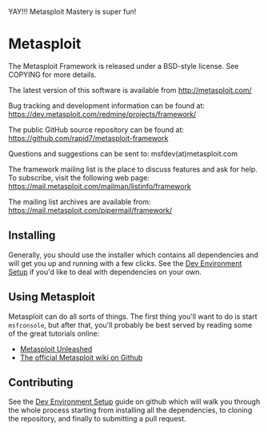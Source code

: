 YAY!!!  Metasploit Mastery is super fun!

Metasploit
==
The Metasploit Framework is released under a BSD-style license. See
COPYING for more details.

The latest version of this software is available from http://metasploit.com/

Bug tracking and development information can be found at:
 https://dev.metasploit.com/redmine/projects/framework/

The public GitHub source repository can be found at:
 https://github.com/rapid7/metasploit-framework

Questions and suggestions can be sent to:
 msfdev(at)metasploit.com

The framework mailing list is the place to discuss features and ask for help.
To subscribe, visit the following web page:
 https://mail.metasploit.com/mailman/listinfo/framework

The mailing list archives are available from:
 https://mail.metasploit.com/pipermail/framework/

Installing
--
Generally, you should use the installer which contains all dependencies
and will get you up and running with a few clicks. See the [Dev
Environment Setup][wiki-devenv] if you'd like to deal with dependencies
on your own.

Using Metasploit
--
Metasploit can do all sorts of things. The first thing you'll want to do
is start `msfconsole`, but after that, you'll probably be best served by
reading some of the great tutorials online:

  * [Metasploit Unleashed][unleashed]
  * [The official Metasploit wiki on Github][wiki-start]

Contributing
--
See the [Dev Environment Setup][wiki-devenv] guide on github which will
walk you through the whole process starting from installing all the
dependencies, to cloning the repository, and finally to submitting a
pull request.


[wiki-devenv]: https://github.com/rapid7/metasploit-framework/wiki/Metasploit-Development-Environment "Metasploit Development Environment Setup"
[wiki-start]: https://github.com/rapid7/metasploit-framework/wiki/ "Metasploit Wiki"
[wiki-usage]: https://github.com/rapid7/metasploit-framework/wiki/Using-Metasploit "Using Metasploit"
[unleashed]: http://www.offensive-security.com/metasploit-unleashed/ "Metasploit Unleashed"


